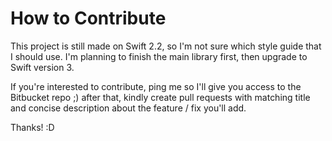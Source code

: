 # How to Contribute

This project is still made on Swift 2.2, so I'm not sure which style guide that I should use. I'm planning to finish the main library first, then upgrade to Swift version 3.

If you're interested to contribute, ping me so I'll give you access to the Bitbucket repo ;) after that, kindly create pull requests with matching title and concise description about the feature / fix you'll add.

Thanks! :D